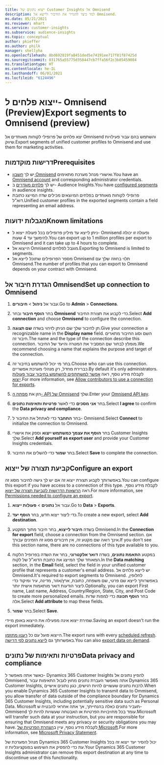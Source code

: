 ```yaml
---
title: ייצוא נתונים של Customer Insights אל Omnisend
description: למד כיצד להגדיר את החיבור ולייצא אל Omnisend.
ms.date: 05/21/2021
ms.reviewer: mhart
ms.service: customer-insights
ms.subservice: audience-insights
ms.topic: conceptual
author: pkieffer
ms.author: philk
manager: shellyha
ms.openlocfilehash: 8bd692819fa8451ded5e74191ee717f81f87425d
ms.sourcegitcommit: 831765a55775d358447cb7ffa56f2c3b85459084
ms.translationtype: HT
ms.contentlocale: he-IL
ms.lasthandoff: 06/01/2021
ms.locfileid: "6124496"
---
```

# <a name="export-segments-to-omnisend-preview"></a><span data-ttu-id="038ee-103">ייצוא פלחים ל- Omnisend ‏(Preview)</span><span class="sxs-lookup"><span data-stu-id="038ee-103">Export segments to Omnisend (preview)</span></span>

<span data-ttu-id="038ee-104">יצא פלחים של פרופילי לקוחות מאוחדים אל Omnisend והשתמש בהם עבור פעילויות שיווק.</span><span class="sxs-lookup"><span data-stu-id="038ee-104">Export segments of unified customer profiles to Omnisend and use them for marketing activities.</span></span>

## <a name="prerequisites"></a><span data-ttu-id="038ee-105">דרישות מוקדמות</span><span class="sxs-lookup"><span data-stu-id="038ee-105">Prerequisites</span></span>

-   <span data-ttu-id="038ee-106">יש לך [חשבון Omnisend](https://www.omnisend.com/) ואישורי מנהל מערכת מתאימים.</span><span class="sxs-lookup"><span data-stu-id="038ee-106">You have an [Omnisend account](https://www.omnisend.com/) and corresponding administrator credentials.</span></span>
-   <span data-ttu-id="038ee-107">יש לך [פלחים מוגדרים](segments.md) ב- Audience Insights.</span><span class="sxs-lookup"><span data-stu-id="038ee-107">You have [configured segments](segments.md) in audience insights.</span></span>
-   <span data-ttu-id="038ee-108">פרופילי לקוחות מאוחדים בפלחים המיוצאים מכילים שדה המייצג כתובת דוא"ל.</span><span class="sxs-lookup"><span data-stu-id="038ee-108">Unified customer profiles in the exported segments contain a field representing an email address.</span></span>

## <a name="known-limitations"></a><span data-ttu-id="038ee-109">מגבלות ידועות</span><span class="sxs-lookup"><span data-stu-id="038ee-109">Known limitations</span></span>

- <span data-ttu-id="038ee-110">ניתן לייצא עד מיליון פרופילים בכל פעולת ייצוא ל- Omnisend ופעולה זו יכולה להימשך עד 4 שעות.</span><span class="sxs-lookup"><span data-stu-id="038ee-110">You can export up to 1 million profiles per export to Omnisend and it can take up to 4 hours to complete.</span></span>
- <span data-ttu-id="038ee-111">הייצוא אל Omnisend מוגבל לפלחים.</span><span class="sxs-lookup"><span data-stu-id="038ee-111">Exporting to Omnisend is limited to segments.</span></span>
- <span data-ttu-id="038ee-112">מספר הפרופילים שתוכל לייצא אל Omnisend תלוי בחוזה שלך עם Omnisend.</span><span class="sxs-lookup"><span data-stu-id="038ee-112">The number of profiles that you can export to Omnisend depends on your contract with Omnisend.</span></span>

## <a name="set-up-connection-to-omnisend"></a><span data-ttu-id="038ee-113">הגדרת חיבור אל Omnisend</span><span class="sxs-lookup"><span data-stu-id="038ee-113">Set up connection to Omnisend</span></span>

1. <span data-ttu-id="038ee-114">עבור אל **ניהול** > **חיבורים**.</span><span class="sxs-lookup"><span data-stu-id="038ee-114">Go to **Admin** > **Connections**.</span></span>

1. <span data-ttu-id="038ee-115">בחר **הוסף חיבור** ובחר **Omnisend** כדי לקבוע את תצורת החיבור.</span><span class="sxs-lookup"><span data-stu-id="038ee-115">Select **Add connection** and choose **Omnisend** to configure the connection.</span></span>

1. <span data-ttu-id="038ee-116">תן לחיבור שלך שם הניתן לזיהוי בשדה **שם תצוגה**.</span><span class="sxs-lookup"><span data-stu-id="038ee-116">Give your connection a recognizable name in the **Display name** field.</span></span> <span data-ttu-id="038ee-117">השם וסוג החיבור מתארים חיבור זה.</span><span class="sxs-lookup"><span data-stu-id="038ee-117">The name and the type of the connection describe this connection.</span></span> <span data-ttu-id="038ee-118">מומלץ לבחור שם המסביר את המטרה והיעד של החיבור.</span><span class="sxs-lookup"><span data-stu-id="038ee-118">We recommend choosing a name that explains the purpose and target of the connection.</span></span>

1. <span data-ttu-id="038ee-119">בחר מי יכול להשתמש בחיבור זה.</span><span class="sxs-lookup"><span data-stu-id="038ee-119">Choose who can use this connection.</span></span> <span data-ttu-id="038ee-120">כברירת מחדל, רק מנהלי מערכת אפשריים.</span><span class="sxs-lookup"><span data-stu-id="038ee-120">By default it's only administrators.</span></span> <span data-ttu-id="038ee-121">לקבלת מידע נוסף, ראה [אפשר למשתתפים להשתמש בחיבור עבור פעולות ייצוא](connections.md#allow-contributors-to-use-a-connection-for-exports).</span><span class="sxs-lookup"><span data-stu-id="038ee-121">For more information, see [Allow contributors to use a connection for exports](connections.md#allow-contributors-to-use-a-connection-for-exports).</span></span>

1. <span data-ttu-id="038ee-122">הזן את [מפתח ה- API של Omnisend](https://support.omnisend.com/en/articles/1061890-generating-api-key) שלך.</span><span class="sxs-lookup"><span data-stu-id="038ee-122">Enter your [Omnisend API key](https://support.omnisend.com/en/articles/1061890-generating-api-key).</span></span>

1. <span data-ttu-id="038ee-123">בחר **אני מסכים** כדי לאשר **פרטיות ותאימות נתונים**.</span><span class="sxs-lookup"><span data-stu-id="038ee-123">Select **I agree** to confirm the **Data privacy and compliance**.</span></span>

1. <span data-ttu-id="038ee-124">בחר **התחבר** כדי לאתחל את החיבור ל- Omnisend.</span><span class="sxs-lookup"><span data-stu-id="038ee-124">Select **Connect** to initialize the connection to Omnisend.</span></span>

1. <span data-ttu-id="038ee-125">בחר **הוסף את עצמך כמשתמש ייצוא** וספק את אישורי Customer Insights שלך.</span><span class="sxs-lookup"><span data-stu-id="038ee-125">Select **Add yourself as export user** and provide your Customer Insights credentials.</span></span>

1. <span data-ttu-id="038ee-126">בחר **שמור** כדי להשלים את החיבור.</span><span class="sxs-lookup"><span data-stu-id="038ee-126">Select **Save** to complete the connection.</span></span>

## <a name="configure-an-export"></a><span data-ttu-id="038ee-127">קביעת תצורה של ייצוא</span><span class="sxs-lookup"><span data-stu-id="038ee-127">Configure an export</span></span>

<span data-ttu-id="038ee-128">באפשרותך לקבוע תצורת ייצוא זה אם יש לך גישה לחיבור מסוג זה.</span><span class="sxs-lookup"><span data-stu-id="038ee-128">You can configure this export if you have access to a connection of this type.</span></span> <span data-ttu-id="038ee-129">לקבלת מידע נוסף, ראה [הרשאות הדרושות לקביעת תצורה של ייצוא](export-destinations.md#set-up-a-new-export).</span><span class="sxs-lookup"><span data-stu-id="038ee-129">For more information, see [Permissions needed to configure an export](export-destinations.md#set-up-a-new-export).</span></span>

1. <span data-ttu-id="038ee-130">עבור אל **נתונים** > **פעולות ייצוא**.</span><span class="sxs-lookup"><span data-stu-id="038ee-130">Go to **Data** > **Exports**.</span></span>

1. <span data-ttu-id="038ee-131">כדי ליצור ייצוא חדש, בחר **הוסף יעד**.</span><span class="sxs-lookup"><span data-stu-id="038ee-131">To create a new export, select **Add destination**.</span></span>

1. <span data-ttu-id="038ee-132">בשדה **חיבור לייצוא**, בחר חיבור מתוך המקטע Omnisend.</span><span class="sxs-lookup"><span data-stu-id="038ee-132">In the **Connection for export** field, choose a connection from the Omnisend section.</span></span> <span data-ttu-id="038ee-133">אם אינך רואה שם מקטע זה, אין חיבורים מסוג זה הזמינים עבורך.</span><span class="sxs-lookup"><span data-stu-id="038ee-133">If you don't see this section name, there are no connections of this type available to you.</span></span>

1. <span data-ttu-id="038ee-134">במקטע **התאמת נתונים**, בשדה **דואר אלקטרוני**, בחר את השדה בפרופיל הלקוח המאוחד שלך המייצג את כתובת הדוא"ל של לקוח.</span><span class="sxs-lookup"><span data-stu-id="038ee-134">In the **Data matching** section, in the **Email** field, select the field in your unified customer profile that represents a customer's email address.</span></span> <span data-ttu-id="038ee-135">יש לייצא פלחים אל Omnisend.</span><span class="sxs-lookup"><span data-stu-id="038ee-135">It's required to export segments to Omnisend.</span></span> <span data-ttu-id="038ee-136">לחלופין, באפשרותך לייצא שם פרטי, שם משפחה, כתובת, ארץ/אזור, מדינה, עיר ומיקוד כדי ליצור הודעות דואר מותאמות אישית יותר.</span><span class="sxs-lookup"><span data-stu-id="038ee-136">Optionally, you can export First name, Last name, Address, Country/Region, State, City, and Post Code to create more personalized emails.</span></span> <span data-ttu-id="038ee-137">בחר **הוסף תכונה** כדי למפות שדות אלה.</span><span class="sxs-lookup"><span data-stu-id="038ee-137">Select **Add attribute** to map these fields.</span></span>

1. <span data-ttu-id="038ee-138">בחר **שמור**.</span><span class="sxs-lookup"><span data-stu-id="038ee-138">Select **Save**.</span></span>

<span data-ttu-id="038ee-139">שמירת ייצוא אינה מפעילה את הייצוא באופן מיידי.</span><span class="sxs-lookup"><span data-stu-id="038ee-139">Saving an export doesn't run the export immediately.</span></span>

<span data-ttu-id="038ee-140">הייצוא פועל עם כל [רענון מתוזמן](system.md#schedule-tab).</span><span class="sxs-lookup"><span data-stu-id="038ee-140">The export runs with every [scheduled refresh](system.md#schedule-tab).</span></span> <span data-ttu-id="038ee-141">באפשרותך גם [לייצא נתונים לפי דרישה](export-destinations.md#run-exports-on-demand).</span><span class="sxs-lookup"><span data-stu-id="038ee-141">You can also [export data on demand](export-destinations.md#run-exports-on-demand).</span></span> 


## <a name="data-privacy-and-compliance"></a><span data-ttu-id="038ee-142">פרטיות ותאימות של נתונים</span><span class="sxs-lookup"><span data-stu-id="038ee-142">Data privacy and compliance</span></span>

<span data-ttu-id="038ee-143">כאשר אתה מאפשר ל- Dynamics 365 Customer Insights להפיץ נתונים אל Ommisend, אתה מאפשר העברת נתונים מחוץ לגבול התאימות עבור Dynamics 365 Customer Insights, לרבות נתונים שעשויים להיות רגישים, כגון נתונים אישיים.</span><span class="sxs-lookup"><span data-stu-id="038ee-143">When you enable Dynamics 365 Customer Insights to transmit data to Ommisend, you allow transfer of data outside of the compliance boundary for Dynamics 365 Customer Insights, including potentially sensitive data such as Personal Data.</span></span> <span data-ttu-id="038ee-144">Microsoft תעביר נתונים כאלה בהנחייתך, אך אתה אחראי להבטיח ש- Ommisend עומד בכל מחויבויות הפרטיות או האבטחה שעשויות להיות לך.</span><span class="sxs-lookup"><span data-stu-id="038ee-144">Microsoft will transfer such data at your instruction, but you are responsible for ensuring that Omnisend meets any privacy or security obligations you may have.</span></span> <span data-ttu-id="038ee-145">לקבלת מידע נוסף, עיין ב[הצהרת הפרטיות של Microsoft](https://go.microsoft.com/fwlink/?linkid=396732).</span><span class="sxs-lookup"><span data-stu-id="038ee-145">For more information, see [Microsoft Privacy Statement](https://go.microsoft.com/fwlink/?linkid=396732).</span></span>

<span data-ttu-id="038ee-146">מנהל המערכת של Dynamics 365 Customer Insights יכול להסיר יעד ייצוא זה בכל עת כדי להפסיק את השימוש בפונקציונליות זו.</span><span class="sxs-lookup"><span data-stu-id="038ee-146">Your Dynamics 365 Customer Insights administrator can remove this export destination at any time to discontinue use of this functionality.</span></span>
